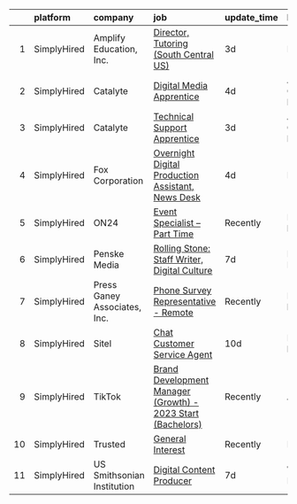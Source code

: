 

|    | platform    | company                      | job                                                                                                                                                                      | update_time   | location                 |
|---:|:------------|:-----------------------------|:-------------------------------------------------------------------------------------------------------------------------------------------------------------------------|:--------------|:-------------------------|
|  1 | SimplyHired | Amplify Education, Inc.      | [Director, Tutoring (South Central US)](https://www.simplyhired.com/job/1VZzzrBhpBFvGaxvlFzDHa7aHnwZVBrwSwwBwGBWoRxn79exdMuo3A?q=digital+platform)                       | 3d            | Remote                   |
|  2 | SimplyHired | Catalyte                     | [Digital Media Apprentice](https://www.simplyhired.com/job/9rnRI90NT1htm-u2hRSfxAKmnkie6loCkC-2784TP93qJfV-jrwI7A?q=digital+platform)                                    | 4d            | Atlanta, GA +3 locations |
|  3 | SimplyHired | Catalyte                     | [Technical Support Apprentice](https://www.simplyhired.com/job/IhmnY8W1SsaaWnJ4q2-dp7AazncCRWDNMytOP4u-C6m5vQXOctLTmg?q=digital+platform)                                | 3d            | Atlanta, GA +5 locations |
|  4 | SimplyHired | Fox Corporation              | [Overnight Digital Production Assistant, News Desk](https://www.simplyhired.com/job/QC5e6bUakYcDiYv1YcQf8MsggY3j6cTAayr0Y8-5lnbst63OYFe65Q?q=digital+platform)           | 4d            | Remote                   |
|  5 | SimplyHired | ON24                         | [Event Specialist – Part Time](https://www.simplyhired.com/job/XJfBa_c_UdlWzfGQgPXYvsZ7SCk92BSAw-gaI3vkVaqk1TWrSyyYHg?q=digital+platform)                                | Recently      | Remote +1 location       |
|  6 | SimplyHired | Penske Media                 | [Rolling Stone: Staff Writer, Digital Culture](https://www.simplyhired.com/job/y2Q5goa71siDCp1I35-ELWE-PQhYIt-MvXgjT3t-QdYyM6c9VpzE2Q?q=digital+platform)                | 7d            | New York, NY             |
|  7 | SimplyHired | Press Ganey Associates, Inc. | [Phone Survey Representative - Remote](https://www.simplyhired.com/job/RW_bDTKpM_rlCw5hWOUW_9zz7IKyVyH_rd_8rJWOS3ZWtYIdCC1mMA?q=digital+platform)                        | Recently      | Remote +1 location       |
|  8 | SimplyHired | Sitel                        | [Chat Customer Service Agent](https://www.simplyhired.com/job/zaatlv6Q6nhVh2NVfaSTMH02QQ4epu33cDd-H4elih3JbsdFhgJOpg?q=digital+platform)                                 | 10d           | Remote +1 location       |
|  9 | SimplyHired | TikTok                       | [Brand Development Manager (Growth) - 2023 Start (Bachelors)](https://www.simplyhired.com/job/5hlV3NoTAiChidCiXofo8xC0jIcopm7RefFWraiuX4H-_33UIsMrUg?q=digital+platform) | Recently      | Austin, TX               |
| 10 | SimplyHired | Trusted                      | [General Interest](https://www.simplyhired.com/job/Bxma5cDu08WrSCKVCPn26emOBliEhZPvthQ9pr52DsfwhK-LZ1w4wA?q=digital+platform)                                            | Recently      | Remote                   |
| 11 | SimplyHired | US Smithsonian Institution   | [Digital Content Producer](https://www.simplyhired.com/job/x153PZurHdwKM6Z-Sw0GPCwB37oga4jJdC666lrvdmczev2CYKWYmA?q=digital+platform)                                    | 7d            | Washington, DC           |